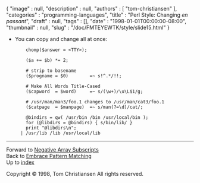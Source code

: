 {
   "image" : null,
   "description" : null,
   "authors" : [
      "tom-christiansen"
   ],
   "categories" : "programming-languages",
   "title" : "Perl Style: Changing <I>en passant</I>",
   "draft" : null,
   "tags" : [],
   "date" : "1998-01-01T00:00:00-08:00",
   "thumbnail" : null,
   "slug" : "/doc/FMTEYEWTK/style/slide15.html"
}


-   You can copy and change all at once:

            chomp($answer = <TTY>);

            ($a += $b) *= 2;

            # strip to basename
            ($progname = $0)        =~ s!^.*/!!;

            # Make All Words Title-Cased
            ($capword  = $word)     =~ s/(\w+)/\u\L$1/g;

            # /usr/man/man3/foo.1 changes to /usr/man/cat3/foo.1
            ($catpage  = $manpage)  =~ s/man(?=\d)/cat/;

            @bindirs = qw( /usr/bin /bin /usr/local/bin );
            for (@libdirs = @bindirs) { s/bin/lib/ }
            print "@libdirs\n";
          | /usr/lib /lib /usr/local/lib

------------------------------------------------------------------------

Forward to [Negative Array Subscripts](/doc/FMTEYEWTK/style/slide16.html)
\
Back to [Embrace Pattern Matching](/doc/FMTEYEWTK/style/slide14.html)
\
Up to [index](/doc/FMTEYEWTK/style/slide-index.html)

Copyright © 1998, Tom Christiansen
All rights reserved.
